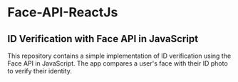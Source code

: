 # Face-API-ReactJs
## ID Verification with Face API in JavaScript
This repository contains a simple implementation of ID verification using the Face API in JavaScript. The app compares a user's face with their ID photo to verify their identity.
